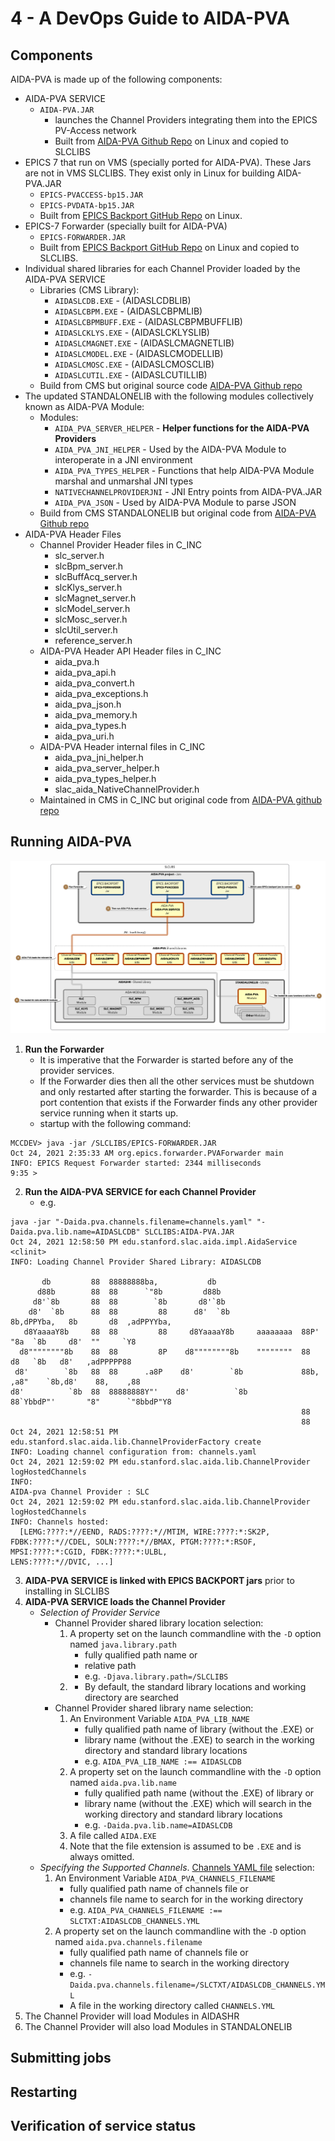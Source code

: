 # 4 - A DevOps Guide to AIDA-PVA

## Components

AIDA-PVA is made up of the following components:

* AIDA-PVA SERVICE
    * `AIDA-PVA.JAR`
        * launches the Channel Providers integrating them into the EPICS PV-Access network
        * Built from [AIDA-PVA Github Repo](https://github.com/slaclab/aida-pva) on Linux and copied to SLCLIBS
* EPICS 7 that run on VMS (specially ported for AIDA-PVA).  These Jars are not in VMS SLCLIBS.  They exist only in Linux for building AIDA-PVA.JAR
    * `EPICS-PVACCESS-bp15.JAR`
    * `EPICS-PVDATA-bp15.JAR`
    * Built from [EPICS Backport GitHub Repo](https://github.com/slaclab/epics-server-java-backport-1.5) on Linux.
* EPICS-7 Forwarder (specially built for AIDA-PVA)
    * `EPICS-FORWARDER.JAR`
  * Built from [EPICS Backport GitHub Repo](https://github.com/slaclab/epics-server-java-backport-1.5) on Linux and copied to SLCLIBS.
* Individual shared libraries for each Channel Provider loaded by the AIDA-PVA SERVICE
  * Libraries (CMS Library):
      * `AIDASLCDB.EXE` - (AIDASLCDBLIB)
      * `AIDASLCBPM.EXE` - (AIDASLCBPMLIB)
      * `AIDASLCBPMBUFF.EXE` - (AIDASLCBPMBUFFLIB)
      * `AIDASLCKLYS.EXE` - (AIDASLCKLYSLIB)
      * `AIDASLCMAGNET.EXE` - (AIDASLCMAGNETLIB)
      * `AIDASLCMODEL.EXE` - (AIDASLCMODELLIB)
      * `AIDASLCMOSC.EXE` - (AIDASLCMOSCLIB)
      * `AIDASLCUTIL.EXE` - (AIDASLCUTILLIB)
  * Build from CMS but original source code [AIDA-PVA Github repo](https://github.com/slaclab/aida-pva/tree/master/src/cpp/providers)
* The updated STANDALONELIB with the following modules collectively known as AIDA-PVA Module:
  * Modules:
      * `AIDA_PVA_SERVER_HELPER` - **Helper functions for the AIDA-PVA Providers**
      * `AIDA_PVA_JNI_HELPER` - Used by the AIDA-PVA Module to interoperate in a JNI environment
      * `AIDA_PVA_TYPES_HELPER` - Functions that help AIDA-PVA Module marshal and unmarshal JNI types
      * `NATIVECHANNELPROVIDERJNI` - JNI Entry points from AIDA-PVA.JAR
      * `AIDA_PVA_JSON` - Used by AIDA-PVA Module to parse JSON
  * Build from CMS STANDALONELIB but original code from [AIDA-PVA Github repo](https://github.com/slaclab/aida-pva/tree/master/src/cpp/aida-pva)
* AIDA-PVA Header Files
  * Channel Provider Header files in C_INC
    * slc_server.h
    * slcBpm_server.h
    * slcBuffAcq_server.h
    * slcKlys_server.h
    * slcMagnet_server.h
    * slcModel_server.h
    * slcMosc_server.h
    * slcUtil_server.h
    * reference_server.h
  * AIDA-PVA Header API Header files in C_INC
    * aida_pva.h 
    * aida_pva_api.h 
    * aida_pva_convert.h 
    * aida_pva_exceptions.h 
    * aida_pva_json.h 
    * aida_pva_memory.h 
    * aida_pva_types.h 
    * aida_pva_uri.h
  * AIDA-PVA Header internal files in C_INC
    * aida_pva_jni_helper.h
    * aida_pva_server_helper.h
    * aida_pva_types_helper.h
    * slac_aida_NativeChannelProvider.h
  * Maintained in CMS in C_INC but original code from [AIDA-PVA github repo](https://github.com/slaclab/aida-pva/tree/master/src/cpp)

## Running AIDA-PVA

![Running AIDA-PVA](images/aida-pva-system-components-wa.png)

1. **Run the Forwarder**
   * It is imperative that the Forwarder is started before any of the provider services. 
   * If the Forwarder dies then all the other services must be shutdown and only restarted after starting the forwarder. This is because of a port contention that exists if the Forwarder finds any other provider service running when it starts up.
   * startup with the following command:
```shell
MCCDEV> java -jar /SLCLIBS/EPICS-FORWARDER.JAR
Oct 24, 2021 2:35:33 AM org.epics.forwarder.PVAForwarder main
INFO: EPICS Request Forwarder started: 2344 milliseconds
9:35 > 
```
2. **Run the AIDA-PVA SERVICE for each Channel Provider**
   * e.g. 
```shell
java -jar "-Daida.pva.channels.filename=channels.yaml" "-Daida.pva.lib.name=AIDASLCDB" SLCLIBS:AIDA-PVA.JAR
Oct 24, 2021 12:58:50 PM edu.stanford.slac.aida.impl.AidaService <clinit>
INFO: Loading Channel Provider Shared Library: AIDASLCDB

       db         88  88888888ba,           db
      d88b        88  88      `"8b         d88b
     d8'`8b       88  88        `8b       d8'`8b
    d8'  `8b      88  88         88      d8'  `8b                8b,dPPYba,   8b       d8  ,adPPYYba,
   d8YaaaaY8b     88  88         88     d8YaaaaY8b     aaaaaaaa  88P'    "8a  `8b     d8'  ""     `Y8
  d8""""""""8b    88  88         8P    d8""""""""8b    """"""""  88       d8   `8b   d8'   ,adPPPPP88
 d8'        `8b   88  88      .a8P    d8'        `8b             88b,   ,a8"    `8b,d8'    88,    ,88
d8'          `8b  88  88888888Y"'    d8'          `8b            88`YbbdP"'       "8"      `"8bbdP"Y8
                                                                 88
                                                                 88
Oct 24, 2021 12:58:51 PM edu.stanford.slac.aida.lib.ChannelProviderFactory create
INFO: Loading channel configuration from: channels.yaml
Oct 24, 2021 12:59:02 PM edu.stanford.slac.aida.lib.ChannelProvider logHostedChannels
INFO:
AIDA-pva Channel Provider : SLC
Oct 24, 2021 12:59:02 PM edu.stanford.slac.aida.lib.ChannelProvider logHostedChannels
INFO: Channels hosted:
  [LEMG:????:*//EEND, RADS:????:*//MTIM, WIRE:????:*:SK2P, FDBK:????:*//CDEL, SOLN:????:*//BMAX, PTGM:????:*:RSOF, MPSI:????:*:CGID, FDBK:????:*:ULBL,
LENS:????:*//DVIC, ...]
```
3. **AIDA-PVA SERVICE is linked with EPICS BACKPORT jars** prior to installing in SLCLIBS
4. **AIDA-PVA SERVICE loads the Channel Provider**
   * _Selection of Provider Service_
     * Channel Provider shared library location selection:
       1. A property set on the launch commandline with the `-D` option named `java.library.path`
           * fully qualified path name or
           * relative path
           * e.g. `-Djava.library.path=/SLCLIBS`
       2. * By default, the standard library locations and working directory are searched
     * Channel Provider shared library name selection:
       1. An Environment Variable `AIDA_PVA_LIB_NAME`
           * fully qualified path name of library (without the .EXE) or
           * library name (without the .EXE) to search in the working directory and standard library locations
           * e.g. `AIDA_PVA_LIB_NAME :== AIDASLCDB` 
       2. A property set on the launch commandline with the `-D` option named `aida.pva.lib.name`
           * fully qualified path name (without the .EXE) of library or
           * library name (without the .EXE) which will search in the working directory and standard library locations
           * e.g. `-Daida.pva.lib.name=AIDASLCDB`
       3. A file called `AIDA.EXE`
       4. Note that the file extension is assumed to be `.EXE` and is always omitted.
   * _Specifying the Supported Channels_.  [Channels YAML file](2_3_CHANNELS_YML_file) selection: 
     1. An Environment Variable `AIDA_PVA_CHANNELS_FILENAME`
         * fully qualified path name of channels file or
         * channels file name to search for in the working directory
         * e.g. `AIDA_PVA_CHANNELS_FILENAME :== SLCTXT:AIDASLCDB_CHANNELS.YML`
     2. A property set on the launch commandline with the `-D` option named `aida.pva.channels.filename`
         * fully qualified path name of channels file or
         * channels file name to search in the working directory
         * e.g. `-Daida.pva.channels.filename=/SLCTXT/AIDASLCDB_CHANNELS.YML`
         * A file in the working directory called `CHANNELS.YML`
5. The Channel Provider will load Modules in AIDASHR
6. The Channel Provider will also load Modules in STANDALONELIB

## Submitting jobs

## Restarting

## Verification of service status


